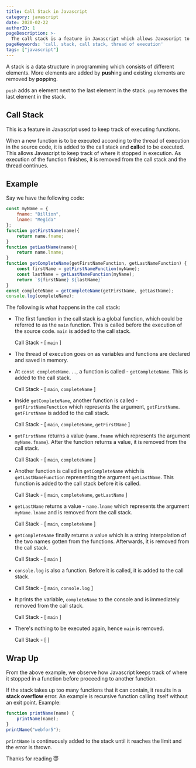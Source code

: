 ```yaml
---
title: Call Stack in Javascript
category: javascript
date: 2020-02-22
authorID: 1
pageDescription: >-
  The call stack is a feature in Javascript which allows Javascript to keep track of executing functions in the thread of execution of a source code.
pageKeywords: 'call, stack, call stack, thread of execution'
tags: ["javascript"] 
---
```


A stack is a data structure in programming which consists of different elements. More elements are added by **push**ing and existing elements are removed by **pop**ping.

`push` adds an element next to the last element in the stack. `pop` removes the last element in the stack.

## Call Stack

This is a feature in Javascript used to keep track of executing functions.

When a new function is to be executed according to the thread of execution in the source code, it is added to the call stack and **call**ed to be executed. This allows Javascript to keep track of where it stopped in execution. As execution of the function finishes, it is removed from the call stack and the thread continues.

## Example

Say we have the following code:

```js
const myName = {
    fname: "Dillion",
    lname: "Megida"
};
function getFirstName(name){
    return name.fname;
}
function getLastName(name){
    return name.lname;
}
function getCompleteName(getFirstNameFunction, getLastNameFunction) {
    const firstName = getFirstNameFunction(myName);
    const lastName = getLastNameFunction(myName);
    return `${firstName} ${lastName}`
}
const completeName = getCompleteName(getFirstName, getLastName);
console.log(completeName);
```

The following is what happens in the call stack:

- The first function in the call stack is a global function, which could be referred to as the `main` function. This is called before the execution of the source code. `main` is added to the call stack.

  Call Stack - [ `main` ]

- The thread of execution goes on as variables and functions are declared and saved in memory.
- At `const completeName...`, a function is called - `getCompleteName`. This is added to the call stack.

  Call Stack - [ `main`, `completeName` ]

- Inside `getCompleteName`, another function is called - `getFirstNameFunction` which represents the argument, `getFirstName`. `getFirstName` is added to the call stack.

  Call Stack - [ `main`, `completeName`, `getFirstName` ]

- `getFirstName` returns a value (`name.fname` which represents the argument `myName.fname`). After the function returns a value, it is removed from the call stack.

  Call Stack - [ `main`, `completeName` ]

- Another function is called in `getCompleteName` which is `getLastNameFunction` representing the argument `getLastName`. This function is added to the call stack before it is called.

  Call Stack - [ `main`, `completeName`, `getLastName` ]

- `getLastName` returns a value - `name.lname` which represents the argument `myName.lname` and is removed from the call stack.

  Call Stack - [ `main`, `completeName` ]

- `getCompleteName` finally returns a value which is a string interpolation of the two names gotten from the functions. Afterwards, it is removed from the call stack.

  Call Stack - [ `main` ]

- `console.log` is also a function. Before it is called, it is added to the call stack.

  Call Stack - [ `main`, `console.log` ]

- It prints the variable, `completeName` to the console and is immediately removed from the call stack.

  Call Stack - [ `main` ]

- There's nothing to be executed again, hence `main` is removed.

  Call Stack - [ ]


## Wrap Up

From the above example, we observe how Javascript keeps track of where it stopped in a function before proceeding to another function.

If the stack takes up too many functions that it can contain, it results in a **stack overflow** error. An example is recursive function calling itself without an exit point. Example:

```js
function printName(name) {
    printName(name);
}
printName("webfor5");
```

`printName` is continuously added to the stack until it reaches the limit and the error is thrown.

Thanks for reading 😇